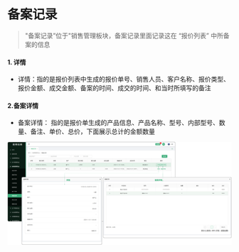 # 备案记录

> "备案记录”位于"销售管理板块，备案记录里面记录这在 “报价列表” 中所备案的信息

#### 1. 详情
* 详情：指的是报价列表中生成的报价单号、销售人员、客户名称、报价类型、报价金额、成交金额、备案的时间、成交的时间、和当时所填写的备注

#### 2.备案详情

* 备案详情： 指的是报价单生成的产品信息、产品名称、型号、内部型号、数量、备注、单价、总价，下面展示总计的金额数量

![如图所示](../file/bajl.png)

